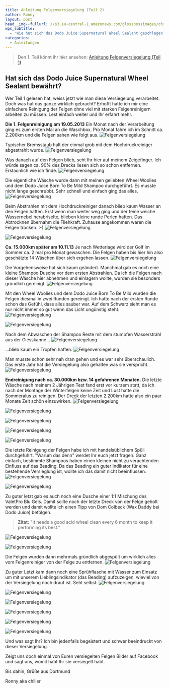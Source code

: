 ```yaml
---
title: Anleitung Felgenversiegelung (Teil 2)
author: Ronny
layout: post
head__img--fullurl: //s3.eu-central-1.amazonaws.com/glossbossimages/chiller/Felgenversiegelung_2/04.JPG
wps_subtitle:
  - 'Wie hat sich das Dodo Juice Supernatural Wheel Sealant geschlagen?'
categories:
  - Anleitungen
---
```

> Den 1. Teil könnt ihr hier ansehen:
[Anleitung Felgenversiegelung (Teil 1)](https://glossboss.de/anleitungen/felgenversiegelung-anleitung-auftrag-anwendung)


Hat sich das Dodo Juice Supernatural Wheel Sealant bewährt?
------------------------------------------------------------------------

Wer Teil 1 gelesen hat, weiss jetzt wie man diese Versiegelung verarbeitet. Doch was hat das ganze wirklich gebracht? Erhofft hatte ich mir eine einfachere Reinigung der Felgen ohne viel mit starken Felgenreinigern arbeiten zu müssen. Lest einfach weiter und Ihr erfahrt mehr.


**Die 1. Felgenreinigung am 19.05.2013**
Ein Monat nach der Verarbeitung ging es zum ersten Mal an die Waschbox. Pro Monat fahre ich im Schnitt ca. 2.200km und die Felgen sahen wie folgt aus.
![Felgenversiegelung](//s3.eu-central-1.amazonaws.com/glossbossimages/chiller/Felgenversiegelung_2/01.JPG)

Typischer Bremsstaub halt der einmal grob mit dem Hochdruckreiniger abgestrahlt wurde.
![Felgenversiegelung](//s3.eu-central-1.amazonaws.com/glossbossimages/chiller/Felgenversiegelung_2/02.JPG)

Was danach auf den Felgen blieb, seht Ihr hier auf meinem Zeigefinger. Ich würde sagen ca. 90% des Drecks liesen sich so schon entfernen. Erstaunlich wie ich finde.
![Felgenversiegelung](//s3.eu-central-1.amazonaws.com/glossbossimages/chiller/Felgenversiegelung_2/03.JPG)

Die eigentliche Wäsche wurde dann mit meinen geliebten Wheel Woolies und dem Dodo Juice Born To Be Mild Shampoo durchgeführt. Es musste nicht lange geschrubbt. Sehr schnell und einfach ging das alles.
![Felgenversiegelung](//s3.eu-central-1.amazonaws.com/glossbossimages/chiller/Felgenversiegelung_2/04.JPG)

Beim Abstrahlen mit dem Hochdruckreiniger danach blieb kaum Wasser an den Felgen haften. Erst wenn man weiter weg ging und der feine weiche Wassernebel herabriselte, blieben kleine runde Perlen haften. Das Abtrocknen übernahm die Fliehkraft. Zuhause angekommen waren die Felgen trocken. :-)
![Felgenversiegelung](//s3.eu-central-1.amazonaws.com/glossbossimages/chiller/Felgenversiegelung_2/05.JPG)

![Felgenversiegelung](//s3.eu-central-1.amazonaws.com/glossbossimages/chiller/Felgenversiegelung_2/06.JPG)


**Ca. 15.000km später am 10.11.13**
Je nach Wetterlage wird der Golf im Sommer ca. 2 mal pro Monat gewaschen. Die Felgen haben bis hier hin also geschätzte 14 Wäschen über sich ergehen lassen. 
![Felgenversiegelung](//s3.eu-central-1.amazonaws.com/glossbossimages/chiller/Felgenversiegelung_2/07.jpg)

Die Vorgehensweise hat sich kaum geändert. Manchmal gab es noch eine kleine Shampoo Dusche vor dem ersten Abstrahlen. Da ich die Felgen nach dieser Wäsche hier abnehmen und einlagern wollte, wurden sie besonders gründlich gereinigt.
![Felgenversiegelung](//s3.eu-central-1.amazonaws.com/glossbossimages/chiller/Felgenversiegelung_2/08.jpg)

Mit den Wheel Woolies und dem Dodo Juice Born To Be Mild wurden die Felgen diesmal in zwei Runden gereinigt. Ich hatte nach der ersten Runde schon das Gefühl, dass alles sauber war. Auf dem Schwarz sieht man es nur nicht immer so gut wenn das Licht ungünstig steht.
![Felgenversiegelung](//s3.eu-central-1.amazonaws.com/glossbossimages/chiller/Felgenversiegelung_2/09.jpg)

![Felgenversiegelung](//s3.eu-central-1.amazonaws.com/glossbossimages/chiller/Felgenversiegelung_2/10.jpg)

Nach dem Abwaschen der Shampoo Reste mit dem stumpfen Wasserstrahl aus der Giesskanne... 
![Felgenversiegelung](//s3.eu-central-1.amazonaws.com/glossbossimages/chiller/Felgenversiegelung_2/11.jpg)

...blieb kaum ein Tropfen haften. 
![Felgenversiegelung](//s3.eu-central-1.amazonaws.com/glossbossimages/chiller/Felgenversiegelung_2/12.jpg)

Man musste schon sehr nah dran gehen und es war sehr überschaulich. Das erste Jahr hat die Versiegelung also gehalten was sie verspricht.
![Felgenversiegelung](//s3.eu-central-1.amazonaws.com/glossbossimages/chiller/Felgenversiegelung_2/13.jpg)


**Endreinigung nach ca. 30.000km bzw. 14 gefahrenen Monaten.**
Die letzte Wäsche nach meinem 2 Jährigen Test fand erst vor kurzem statt, da ich nach der Montage der Winterfelgen keine Zeit und Lust hatte die Sommeralus zu reinigen. Der Dreck der letzten 2.200km hatte also ein paar Monate Zeit schön einzuwirken. 
![Felgenversiegelung](//s3.eu-central-1.amazonaws.com/glossbossimages/chiller/Felgenversiegelung_2/14.jpg)

![Felgenversiegelung](//s3.eu-central-1.amazonaws.com/glossbossimages/chiller/Felgenversiegelung_2/15.jpg)

![Felgenversiegelung](//s3.eu-central-1.amazonaws.com/glossbossimages/chiller/Felgenversiegelung_2/16.jpg)

![Felgenversiegelung](//s3.eu-central-1.amazonaws.com/glossbossimages/chiller/Felgenversiegelung_2/17.jpg)

![Felgenversiegelung](//s3.eu-central-1.amazonaws.com/glossbossimages/chiller/Felgenversiegelung_2/18.jpg)

Die letzte Reinigung der Felgen habe ich mit handelsüblichem Spüli durchgeführt. "Warum das denn" werdet Ihr euch jetzt fragen. Ganz einfach, bestimmte Shampoos haben einen kleinen nicht zu verachtenden Einfluss auf das Beading. Da das Beading ein guter Indikator für eine bestehende Versieglung ist, wollte ich das damit nicht beeinflussen. 
![Felgenversiegelung](//s3.eu-central-1.amazonaws.com/glossbossimages/chiller/Felgenversiegelung_2/19.jpg)

![Felgenversiegelung](//s3.eu-central-1.amazonaws.com/glossbossimages/chiller/Felgenversiegelung_2/22.jpg)

Zu guter letzt gab es auch noch eine Dusche einer 1:1 Mischung des ValetPro Blu Gels. Damit sollte noch der letzte Dreck von der Felge geholt werden und damit wollte ich einen Tipp von Dom Colbeck (Wax Daddy bei Dodo Juice) befolgen. 

>**Zitat:**
"It needs a good acid wheel clean every 6 month to keep it performing its best."

![Felgenversiegelung](//s3.eu-central-1.amazonaws.com/glossbossimages/chiller/Felgenversiegelung_2/20.jpg)

![Felgenversiegelung](//s3.eu-central-1.amazonaws.com/glossbossimages/chiller/Felgenversiegelung_2/21.jpg)

Die Felgen wurden dann mehrmals gründlich abgespült um wirklich alles vom Felgenreiniger von der Felge zu entfernen.
![Felgenversiegelung](//s3.eu-central-1.amazonaws.com/glossbossimages/chiller/Felgenversiegelung_2/23.jpg)

Zu guter Letzt kam dann noch eine Sprühflasche mit Wasser zum Einsatz um mit unserem Lieblingsindikator (das Beading) aufzuzeigen, wieviel von der Versiegelung noch drauf ist. Seht selbst: 
![Felgenversiegelung](//s3.eu-central-1.amazonaws.com/glossbossimages/chiller/Felgenversiegelung_2/24.jpg)

![Felgenversiegelung](//s3.eu-central-1.amazonaws.com/glossbossimages/chiller/Felgenversiegelung_2/25.jpg)

![Felgenversiegelung](//s3.eu-central-1.amazonaws.com/glossbossimages/chiller/Felgenversiegelung_2/26.jpg)

![Felgenversiegelung](//s3.eu-central-1.amazonaws.com/glossbossimages/chiller/Felgenversiegelung_2/27.jpg)

![Felgenversiegelung](//s3.eu-central-1.amazonaws.com/glossbossimages/chiller/Felgenversiegelung_2/28.jpg)

![Felgenversiegelung](//s3.eu-central-1.amazonaws.com/glossbossimages/chiller/Felgenversiegelung_2/29.jpg)

Und was sagt Ihr?
Ich bin jedenfalls begeistert und schwer beeindruckt von dieser Versiegelung.

Zeigt uns doch einmal von Euren versiegelten Felgen Bilder auf Facebook und sagt uns, womit habt Ihr sie versiegelt habt. 

Bis dahin,
Grüße aus Dortmund

Ronny aka chiller
